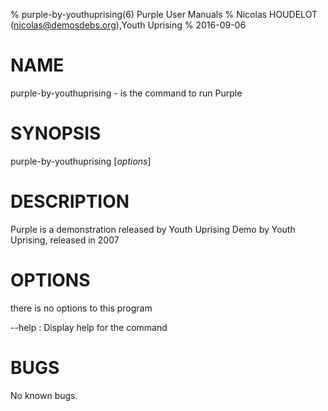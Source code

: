 % purple-by-youthuprising(6) Purple User Manuals
% Nicolas HOUDELOT (nicolas@demosdebs.org),Youth Uprising
% 2016-09-06

# NAME
purple-by-youthuprising - is the command to run Purple 

# SYNOPSIS
purple-by-youthuprising [*options*]

# DESCRIPTION
Purple  is a demonstration released by Youth Uprising
Demo by Youth Uprising, released in 2007

# OPTIONS
there is no options to this program

\--help
:   Display help for the command


# BUGS
No known bugs.
